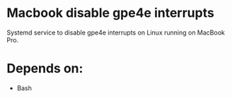 # Macbook disable gpe4e interrupts

Systemd service to disable gpe4e interrupts on Linux running on MacBook Pro.

# Depends on:

 * Bash
